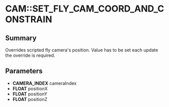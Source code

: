 # CAM::SET_FLY_CAM_COORD_AND_CONSTRAIN

## Summary
Overrides scripted fly camera's position. Value has to be set each update the override is required.

## Parameters
* **CAMERA_INDEX** cameraIndex
* **FLOAT** positionX
* **FLOAT** positionY
* **FLOAT** positionZ